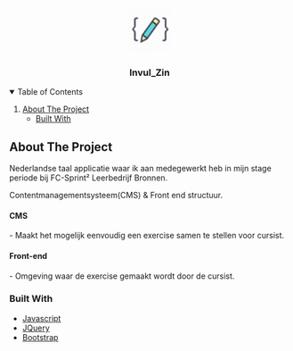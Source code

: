 <!-- PROJECT LOGO -->
<br />
<p align="center">
  <a href="https://github.com/MarcoGDev/Invul_zin/">
    <img src="images/pencil.png" alt="Logo" width="80" height="80">
  </a>

  <h3 align="center">Invul_Zin</h3>


<!-- TABLE OF CONTENTS -->
<details open="open">
  <summary>Table of Contents</summary>
  <ol>
    <li>
      <a href="#about-the-project">About The Project</a>
      <ul>
        <li><a href="#built-with">Built With</a></li>
      </ul>
    </li>
  </ol>
</details>



<!-- ABOUT THE PROJECT -->
## About The Project
Nederlandse taal applicatie waar ik aan medegewerkt heb in mijn stage periode bij FC-Sprint² Leerbedrijf Bronnen.


Contentmanagementsysteem(CMS) & Front end structuur.

<h4>CMS</h4>
- Maakt het mogelijk eenvoudig een exercise samen te stellen voor cursist.


<h4>Front-end</h4>
- Omgeving waar de exercise gemaakt wordt door de cursist.

### Built With
* [Javascript](https://www.javascript.com/)
* [JQuery](https://jquery.com)
* [Bootstrap](https://getbootstrap.com)
